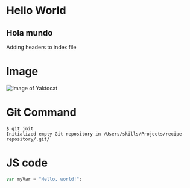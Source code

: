 # Hello World  #

## Hola mundo ##

Adding headers to index file

# Image
![Image of Yaktocat](https://octodex.github.com/images/yaktocat.png)

# Git Command
```
$ git init
Initialized empty Git repository in /Users/skills/Projects/recipe-repository/.git/
```
# JS code 
``` javascript
var myVar = "Hello, world!";
```
